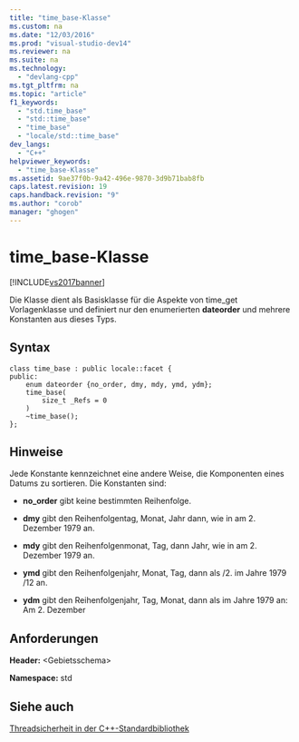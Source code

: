 ```yaml
---
title: "time_base-Klasse"
ms.custom: na
ms.date: "12/03/2016"
ms.prod: "visual-studio-dev14"
ms.reviewer: na
ms.suite: na
ms.technology: 
  - "devlang-cpp"
ms.tgt_pltfrm: na
ms.topic: "article"
f1_keywords: 
  - "std.time_base"
  - "std::time_base"
  - "time_base"
  - "locale/std::time_base"
dev_langs: 
  - "C++"
helpviewer_keywords: 
  - "time_base-Klasse"
ms.assetid: 9ae37f0b-9a42-496e-9870-3d9b71bab8fb
caps.latest.revision: 19
caps.handback.revision: "9"
ms.author: "corob"
manager: "ghogen"
---
```

# time_base-Klasse
[!INCLUDE[vs2017banner](../assembler/inline/includes/vs2017banner.md)]

Die Klasse dient als Basisklasse für die Aspekte von time\_get Vorlagenklasse und definiert nur den enumerierten **dateorder** und mehrere Konstanten aus dieses Typs.  
  
## Syntax  
  
```  
class time_base : public locale::facet {  
public:  
    enum dateorder {no_order, dmy, mdy, ymd, ydm};  
    time_base(  
        size_t _Refs = 0  
    )  
    ~time_base();  
};  
```  
  
## Hinweise  
 Jede Konstante kennzeichnet eine andere Weise, die Komponenten eines Datums zu sortieren.  Die Konstanten sind:  
  
-   **no\_order** gibt keine bestimmten Reihenfolge.  
  
-   **dmy** gibt den Reihenfolgentag, Monat, Jahr dann, wie in am 2. Dezember 1979 an.  
  
-   **mdy** gibt den Reihenfolgenmonat, Tag, dann Jahr, wie in am 2. Dezember 1979 an.  
  
-   **ymd** gibt den Reihenfolgenjahr, Monat, Tag, dann als \/2. im Jahre 1979 \/12 an.  
  
-   **ydm** gibt den Reihenfolgenjahr, Tag, Monat, dann als im Jahre 1979 an: Am 2. Dezember  
  
## Anforderungen  
 **Header:** \<Gebietsschema\>  
  
 **Namespace:** std  
  
## Siehe auch  
 [Threadsicherheit in der C\+\+\-Standardbibliothek](../standard-library/thread-safety-in-the-cpp-standard-library.md)